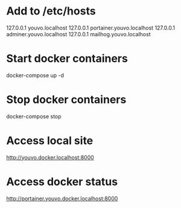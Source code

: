 # Add to /etc/hosts
127.0.0.1		youvo.localhost
127.0.0.1       portainer.youvo.localhost
127.0.0.1       adminer.youvo.localhost
127.0.0.1       mailhog.youvo.localhost

# Start docker containers
docker-compose up -d

# Stop docker containers
docker-compose stop

# Access local site
http://youvo.docker.localhost:8000

# Access docker status
http://portainer.youvo.docker.localhost:8000

